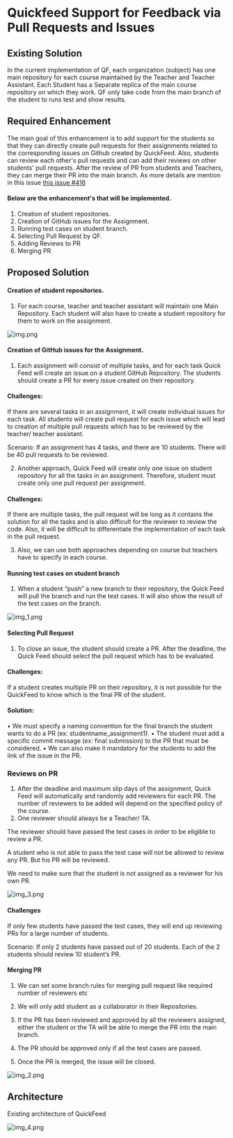 # Quickfeed Support for Feedback via Pull Requests and Issues


## Existing Solution 

In the current implementation of QF, each organization (subject) has one main repository for each course maintained by the Teacher and Teacher Assistant.
Each Student has a Separate replica of the main course repository on which they work. QF only take code from the main branch of the student to runs test and show results.

## Required Enhancement

The main goal of this enhancement is to add support for the students so that they can directly create pull requests for their assignments related to the corresponding issues on Github created by QuickFeed.
Also, students can review each other's pull requests and can add their reviews on other students' pull requests. After the review of PR from students and Teachers, they can merge their PR into the main branch.
As more details are mention in  this issue [this issue #416](https://github.com/autograde/quickfeed/issues/416)

#### Below are the enhancement's that will be implemented.

1. Creation of student repositories.
2. Creation of GitHub issues for the Assignment.
3. Running test cases on student branch.
4. Selecting Pull Request by QF.
5. Adding Reviews to PR
6. Merging PR

## Proposed Solution

#### Creation of student repositories.

1. For each course, teacher and teacher assistant will maintain one Main Repository. Each student will also have to create a student repository for them to work on the assignment. 

![img.png](local-setup/figures/github_enhancement_img.png)

#### Creation of GitHub issues for the Assignment.

1. Each assignment will consist of multiple tasks, and for each task Quick Feed will create an issue on a student GitHub Repository. The students should create a PR for every issue created on their repository.

   
#### Challenges:
If there are several tasks in an assignment, it will create individual issues for each task. All students will create pull request for each issue which will lead to creation of multiple pull requests which has to be reviewed by the teacher/ teacher assistant.

Scenario: If an assignment has 4 tasks, and there are 10 students. There will be 40 pull requests to be reviewed.



2. Another approach, Quick Feed will create only one issue on student repository for all the tasks in an assignment. Therefore, student must create only one pull request per assignment.


#### Challenges:

If there are multiple tasks, the pull request will be long as it contains the solution for all the tasks and is also difficult for the reviewer to review the code.
Also, it will be difficult to differentiate the implementation of each task in the pull request.

3. Also, we can use both approaches depending on course but teachers have to specify in each course.

#### Running test cases on student branch

1. When a student “push” a new branch to their repository, the Quick Feed will pull the branch and run the test cases. It will also show the result of the test cases on the branch.

![img_1.png](local-setup/figures/github_enhancement_img_1.png)

#### Selecting Pull Request

1.	 To close an issue, the student should create a PR. After the deadline, the Quick Feed should select the pull request which has to be evaluated.

#### Challenges:

If a student creates multiple PR on their repository, it is not possible for the QuickFeed to know which is the final PR of the student.

#### Solution:

•	We must specify a naming convention for the final branch the student wants to do a PR (ex: studentname_assignment1).
•	The student must add a specific commit message (ex: final submission) to the PR that must be considered.
•	We can also make it mandatory for the students to add the link of the issue in the PR.

### Reviews on PR

1. After the deadline and maximum slip days of the assignment, Quick Feed will automatically and randomly add reviewers for each PR. The number of reviewers to be added will depend on the specified policy of the course.
2. One reviewer should always be a Teacher/ TA.

The reviewer should have passed the test cases in order to be eligible to review a PR.

A student who is not able to pass the test case will not be allowed to review any PR. But his PR will be reviewed.

We need to make sure that the student is not assigned as a reviewer for his own PR.

![img_3.png](local-setup/figures/github_enhancement_img_3.png)

#### Challenges

If only few students have passed the test cases, they will end up reviewing PRs for a large number of students.

Scenario: If only 2 students have passed out of 20 students. Each of the 2 students should review 10 student’s PR.

#### Merging PR
1. We can set some branch rules for merging pull request like required number of reviewers etc

2. We will only add student as a collaborator in their Repositories.

3. If the PR has been reviewed and approved by all the reviewers assigned, either the student or the TA will be able to merge the PR into the main branch.

4. The PR should be approved only if all the test cases are passed.

5. Once the PR is merged, the issue will be closed.

![img_2.png](local-setup/figures/github_enhancement_img_2.png)


## Architecture

Existing architecture of QuickFeed

![img_4.png](local-setup/figures/github_enhancement_img_4.png)



